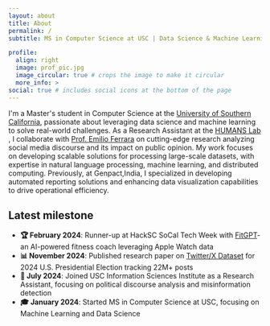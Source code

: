 ```yaml
---
layout: about
title: About
permalink: /
subtitle: MS in Computer Science at USC | Data Science & Machine Learning Enthusiast

profile:
  align: right
  image: prof_pic.jpg
  image_circular: true # crops the image to make it circular
  more_info: >
social: true # includes social icons at the bottom of the page
---
```


I'm a Master's student in Computer Science at the [University of Southern California](https://www.usc.edu/), passionate
about leveraging data
science and machine learning to solve real-world challenges. As a Research Assistant at
the [HUMANS Lab](http://www.emilio.ferrara.name/code/) , I collaborate
with  [Prof. Emilio Ferrara](https://www.emilio.ferrara.name/) on cutting-edge research analyzing social media discourse
and its impact on public opinion.
My work focuses on developing scalable solutions for processing large-scale datasets, with expertise in natural language
processing, machine learning, and distributed computing. Previously, at Genpact,India, I specialized in developing
automated
reporting solutions and enhancing data visualization capabilities to drive operational efficiency.

## Latest milestone

- **🏆 February 2024**: Runner-up at HackSC SoCal Tech Week with [FitGPT](https://devpost.com/software/fitgpt#updates)-
  an AI-powered fitness coach leveraging Apple Watch data
- **📊 November 2024**: Published research paper on [Twitter/X Dataset](https://arxiv.org/abs/2411.00376) for 2024 U.S.
  Presidential Election tracking 22M+ posts
- **🔬 July 2024**: Joined USC Information Sciences Institute as a Research Assistant, focusing on political discourse
  analysis and misinformation detection
- **🎓 January 2024**: Started MS in Computer Science at USC, focusing on Machine Learning and Data Science